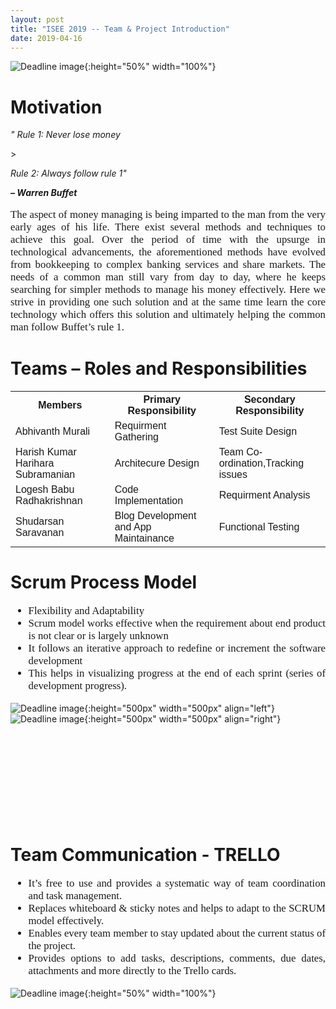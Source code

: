 ```yaml
---
layout: post
title: "ISEE 2019 -- Team & Project Introduction"
date: 2019-04-16
---
```


![Deadline image]({{site.baseurl}}/images/Picture.png "team logo"){:height="50%" width="100%"}

# Motivation 
  
 <p> <i> " Rule 1: Never lose money </i> </p>> 
 <p> <i>  Rule 2: Always follow rule 1" </i> </p>
 <p>  <i> <b>        –  Warren Buffet </b> </i> </p>

<p style="font-family:verdana;font-size:120%;text-align:justify">The aspect of money managing is being imparted to the man from the very early ages of his life. There exist several methods and techniques to achieve this goal. Over the period of time with the upsurge in technological advancements, the aforementioned methods have evolved from bookkeeping to complex banking services and share markets. The needs of a common man still vary from day to day, where he keeps searching for simpler methods to manage his money effectively. Here we strive in providing one such solution and at the same time learn the core technology which offers this solution and ultimately helping the common man follow Buffet’s rule 1.  </p>
  
# Teams – Roles and Responsibilities

<table style="width:100%">
<style> 
table {
  font-family: arial, sans-serif;
  border-collapse: collapse;
  width: 100%;
}

td, th {
  border: 1px solid #dddddd;
  text-align: left;
  padding: 8px;
}

tr:nth-child(even) {
  background-color: #dddddd;
}
</style>
  <tr>
    <th> Members </th>
    <th> Primary Responsibility</th> 
    <th> Secondary Responsibility</th>
  </tr>
  <tr>
    <td>Abhivanth Murali</td>
    <td>Requirment Gathering</td>
    <td>Test Suite Design</td>
  </tr>
  <tr>
    <td>Harish Kumar Harihara Subramanian</td>
    <td>Architecure Design</td>
    <td>Team Co-ordination,Tracking issues</td>
  </tr>
  <tr>
    <td>Logesh Babu Radhakrishnan</td>
    <td>Code Implementation</td>
    <td>Requirment Analysis</td>
  </tr>
  <tr>
    <td>Shudarsan Saravanan</td>
    <td>Blog Development and App Maintainance</td>
    <td>Functional Testing</td>
  </tr>
</table>

# Scrum Process Model

<ul style="font-family:verdana;font-size:120%;text-align:justify">
  <li>Flexibility and Adaptability</li>
  <li>Scrum model works effective when the requirement about end product is not clear or is largely unknown</li>
  <li>It follows an iterative approach to redefine or increment the software development</li>
  <li>This helps in visualizing progress at the end of each sprint (series of development progress). </li>
</ul> 

![Deadline image]({{site.baseurl}}/images/Picture1.png "Scrum1"){:height="500px" width="500px" align="left"} 
![Deadline image]({{site.baseurl}}/images/Picture2.png "Scrum2"){:height="500px" width="500px" align="right"}
<br> <br> <br> <br> <br> <br> <br> <br> <br> <br>

# Team Communication - TRELLO 

<ul style="font-family:verdana;font-size:120%;text-align:justify">
  <li>It’s free to use and provides a systematic way of team coordination and task management.</li>
  <li>Replaces whiteboard & sticky notes and helps to adapt to the SCRUM model effectively.</li>
  <li>Enables every team member to stay updated about the current status of the project.</li>
  <li>Provides options to add tasks, descriptions, comments, due dates, attachments and more directly to the Trello cards.</li>
</ul>

![Deadline image]({{site.baseurl}}/images/Trello.png "Trello"){:height="50%" width="100%"}








